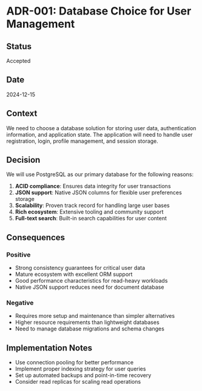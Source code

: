 # ADR-001: Database Choice for User Management

## Status
Accepted

## Date
2024-12-15

## Context
We need to choose a database solution for storing user data, authentication information, and application state. The application will need to handle user registration, login, profile management, and session storage.

## Decision
We will use PostgreSQL as our primary database for the following reasons:

1. **ACID compliance**: Ensures data integrity for user transactions
2. **JSON support**: Native JSON columns for flexible user preferences storage
3. **Scalability**: Proven track record for handling large user bases
4. **Rich ecosystem**: Extensive tooling and community support
5. **Full-text search**: Built-in search capabilities for user content

## Consequences

### Positive
- Strong consistency guarantees for critical user data
- Mature ecosystem with excellent ORM support
- Good performance characteristics for read-heavy workloads
- Native JSON support reduces need for document database

### Negative
- Requires more setup and maintenance than simpler alternatives
- Higher resource requirements than lightweight databases
- Need to manage database migrations and schema changes

## Implementation Notes
- Use connection pooling for better performance
- Implement proper indexing strategy for user queries
- Set up automated backups and point-in-time recovery
- Consider read replicas for scaling read operations